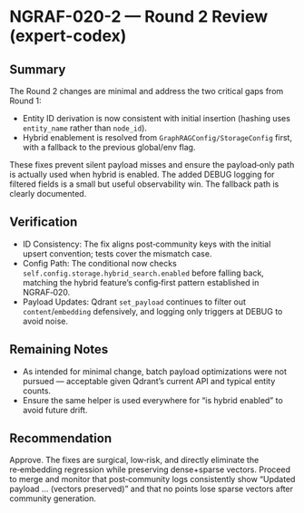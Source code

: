 # NGRAF-020-2 — Round 2 Review (expert-codex)

## Summary

The Round 2 changes are minimal and address the two critical gaps from Round 1:
- Entity ID derivation is now consistent with initial insertion (hashing uses `entity_name` rather than `node_id`).
- Hybrid enablement is resolved from `GraphRAGConfig/StorageConfig` first, with a fallback to the previous global/env flag.

These fixes prevent silent payload misses and ensure the payload‑only path is actually used when hybrid is enabled. The added DEBUG logging for filtered fields is a small but useful observability win. The fallback path is clearly documented.

## Verification

- ID Consistency: The fix aligns post‑community keys with the initial upsert convention; tests cover the mismatch case.
- Config Path: The conditional now checks `self.config.storage.hybrid_search.enabled` before falling back, matching the hybrid feature’s config‑first pattern established in NGRAF‑020.
- Payload Updates: Qdrant `set_payload` continues to filter out `content`/`embedding` defensively, and logging only triggers at DEBUG to avoid noise.

## Remaining Notes

- As intended for minimal change, batch payload optimizations were not pursued — acceptable given Qdrant’s current API and typical entity counts.
- Ensure the same helper is used everywhere for “is hybrid enabled” to avoid future drift.

## Recommendation

Approve. The fixes are surgical, low‑risk, and directly eliminate the re‑embedding regression while preserving dense+sparse vectors. Proceed to merge and monitor that post‑community logs consistently show “Updated payload … (vectors preserved)” and that no points lose sparse vectors after community generation.

